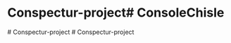# Conspectur-project#   C o n s o l e C h i s l e  
 #   C o n s p e c t u r - p r o j e c t  
 #   C o n s p e c t u r - p r o j e c t  
 